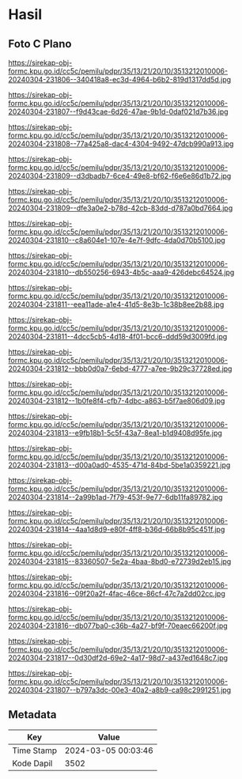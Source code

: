 # Hasil

## Foto C Plano

https://sirekap-obj-formc.kpu.go.id/cc5c/pemilu/pdpr/35/13/21/20/10/3513212010006-20240304-231806--340418a8-ec3d-4964-b6b2-819d1317dd5d.jpg

https://sirekap-obj-formc.kpu.go.id/cc5c/pemilu/pdpr/35/13/21/20/10/3513212010006-20240304-231807--f9d43cae-6d26-47ae-9b1d-0daf021d7b36.jpg

https://sirekap-obj-formc.kpu.go.id/cc5c/pemilu/pdpr/35/13/21/20/10/3513212010006-20240304-231808--77a425a8-dac4-4304-9492-47dcb990a913.jpg

https://sirekap-obj-formc.kpu.go.id/cc5c/pemilu/pdpr/35/13/21/20/10/3513212010006-20240304-231809--d3dbadb7-6ce4-49e8-bf62-f6e6e86d1b72.jpg

https://sirekap-obj-formc.kpu.go.id/cc5c/pemilu/pdpr/35/13/21/20/10/3513212010006-20240304-231809--dfe3a0e2-b78d-42cb-83dd-d787a0bd7664.jpg

https://sirekap-obj-formc.kpu.go.id/cc5c/pemilu/pdpr/35/13/21/20/10/3513212010006-20240304-231810--c8a604e1-107e-4e7f-9dfc-4da0d70b5100.jpg

https://sirekap-obj-formc.kpu.go.id/cc5c/pemilu/pdpr/35/13/21/20/10/3513212010006-20240304-231810--db550256-6943-4b5c-aaa9-426debc64524.jpg

https://sirekap-obj-formc.kpu.go.id/cc5c/pemilu/pdpr/35/13/21/20/10/3513212010006-20240304-231811--eea11ade-a1e4-41d5-8e3b-1c38b8ee2b88.jpg

https://sirekap-obj-formc.kpu.go.id/cc5c/pemilu/pdpr/35/13/21/20/10/3513212010006-20240304-231811--4dcc5cb5-4d18-4f01-bcc6-ddd59d3009fd.jpg

https://sirekap-obj-formc.kpu.go.id/cc5c/pemilu/pdpr/35/13/21/20/10/3513212010006-20240304-231812--bbb0d0a7-6ebd-4777-a7ee-9b29c37728ed.jpg

https://sirekap-obj-formc.kpu.go.id/cc5c/pemilu/pdpr/35/13/21/20/10/3513212010006-20240304-231812--1b0fe8f4-cfb7-4dbc-a863-b5f7ae806d09.jpg

https://sirekap-obj-formc.kpu.go.id/cc5c/pemilu/pdpr/35/13/21/20/10/3513212010006-20240304-231813--e9fb18b1-5c5f-43a7-8ea1-b1d9408d95fe.jpg

https://sirekap-obj-formc.kpu.go.id/cc5c/pemilu/pdpr/35/13/21/20/10/3513212010006-20240304-231813--d00a0ad0-4535-471d-84bd-5be1a0359221.jpg

https://sirekap-obj-formc.kpu.go.id/cc5c/pemilu/pdpr/35/13/21/20/10/3513212010006-20240304-231814--2a99b1ad-7f79-453f-9e77-6db11fa89782.jpg

https://sirekap-obj-formc.kpu.go.id/cc5c/pemilu/pdpr/35/13/21/20/10/3513212010006-20240304-231814--4aa1d8d9-e80f-4ff8-b36d-66b8b95c451f.jpg

https://sirekap-obj-formc.kpu.go.id/cc5c/pemilu/pdpr/35/13/21/20/10/3513212010006-20240304-231815--83360507-5e2a-4baa-8bd0-e72739d2eb15.jpg

https://sirekap-obj-formc.kpu.go.id/cc5c/pemilu/pdpr/35/13/21/20/10/3513212010006-20240304-231816--09f20a2f-4fac-46ce-86cf-47c7a2dd02cc.jpg

https://sirekap-obj-formc.kpu.go.id/cc5c/pemilu/pdpr/35/13/21/20/10/3513212010006-20240304-231816--db077ba0-c36b-4a27-bf9f-70eaec66200f.jpg

https://sirekap-obj-formc.kpu.go.id/cc5c/pemilu/pdpr/35/13/21/20/10/3513212010006-20240304-231817--0d30df2d-69e2-4a17-98d7-a437ed1648c7.jpg

https://sirekap-obj-formc.kpu.go.id/cc5c/pemilu/pdpr/35/13/21/20/10/3513212010006-20240304-231807--b797a3dc-00e3-40a2-a8b9-ca98c2991251.jpg


## Metadata

| Key        | Value               |
| ---------- | ------------------- |
| Time Stamp | 2024-03-05 00:03:46 |
| Kode Dapil | 3502                |



